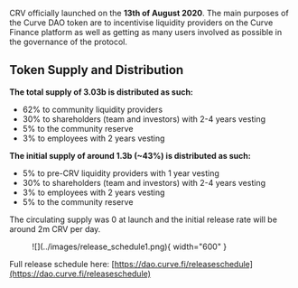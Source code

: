 CRV officially launched on the **13th of August 2020**. The main purposes of the Curve DAO token are to incentivise liquidity providers on the Curve Finance platform as well as getting as many users involved as possible in the governance of the protocol.

<h2>Token Supply and Distribution</h2>

**The total supply of 3.03b is distributed as such:**


<div id="highcharts-790fd468-1065-4292-97a0-953f69e6d14f"></div>  
<script>
(function(){ var files = ["https://code.highcharts.com/stock/highstock.js","https://code.highcharts.com/highcharts-more.js","https://code.highcharts.com/highcharts-3d.js","https://code.highcharts.com/modules/data.js","https://code.highcharts.com/modules/exporting.js","https://code.highcharts.com/modules/funnel.js","https://code.highcharts.com/modules/annotations.js","https://code.highcharts.com/modules/accessibility.js","https://code.highcharts.com/modules/solid-gauge.js"],loaded = 0; if (typeof window["HighchartsEditor"] === "undefined") {window.HighchartsEditor = {ondone: [cl],hasWrapped: false,hasLoaded: false};include(files[0]);} else {if (window.HighchartsEditor.hasLoaded) {cl();} else {window.HighchartsEditor.ondone.push(cl);}}function isScriptAlreadyIncluded(src){var scripts = document.getElementsByTagName("script");for (var i = 0; i < scripts.length; i++) {if (scripts[i].hasAttribute("src")) {if ((scripts[i].getAttribute("src") || "").indexOf(src) >= 0 || (scripts[i].getAttribute("src") === "http://code.highcharts.com/highcharts.js" && src === "https://code.highcharts.com/stock/highstock.js")) {return true;}}}return false;}function check() {if (loaded === files.length) {for (var i = 0; i < window.HighchartsEditor.ondone.length; i++) {try {window.HighchartsEditor.ondone[i]();} catch(e) {console.error(e);}}window.HighchartsEditor.hasLoaded = true;}}function include(script) {function next() {++loaded;if (loaded < files.length) {include(files[loaded]);}check();}if (isScriptAlreadyIncluded(script)) {return next();}var sc=document.createElement("script");sc.src = script;sc.type="text/javascript";sc.onload=function() { next(); };document.head.appendChild(sc);}function each(a, fn){if (typeof a.forEach !== "undefined"){a.forEach(fn);}else{for (var i = 0; i < a.length; i++){if (fn) {fn(a[i]);}}}}var inc = {},incl=[]; each(document.querySelectorAll("script"), function(t) {inc[t.src.substr(0, t.src.indexOf("?"))] = 1; }); function cl() {if(typeof window["Highcharts"] !== "undefined"){Highcharts.setOptions({lang:{}});var options={"title":{"text":"CRV Distribution"},"subtitle":{"text":""},"exporting":{},"chart":{"type":"pie","polar":false,"width":null,"height":null,"borderWidth":0,"borderRadius":0,"inverted":false,"style":{"fontFamily":"\"Lucida Grande\", \"Lucida Sans Unicode\", Verdana, Arial, Helvetica, sans-serif","color":"#333","fontSize":"12px","fontWeight":"normal","fontStyle":"normal"}},"plotOptions":{"pie":{"allowPointSelect":true,"cursor":true,"showInLegend":true,"dataLabels":{"enabled":false}},"series":{"animation":false,"dataLabels":{"enabled":false}}},"series":[{"lineWidth":2,"allowPointSelect":false,"crisp":true,"showCheckbox":false,"animation":false,"enableMouseTracking":true,"events":{},"point":{"events":{}},"dataLabels":{"animation":{},"align":"center","borderWidth":0,"defer":true,"formatter":"function(){let{numberFormatter:t}=this.series.chart;return\"number\"!=typeof this.y?\"\":t(this.y,-1)}","padding":5,"style":{"fontSize":"0.7em","fontWeight":"bold","color":"contrast","textOutline":"1px contrast"},"verticalAlign":"bottom","x":0,"y":0,"connectorPadding":5,"connectorShape":"crookedLine","distance":30,"enabled":false,"softConnector":true},"cropThreshold":300,"opacity":1,"pointRange":0,"softThreshold":true,"states":{"normal":{"animation":true},"hover":{"animation":{"duration":150},"lineWidthPlus":1,"marker":{},"halo":{"size":10,"opacity":0.25},"brightness":0.1},"select":{"animation":{"duration":0}},"inactive":{"animation":{"duration":150},"opacity":0.2}},"stickyTracking":true,"turboThreshold":0,"findNearestPointBy":"x","borderRadius":3,"center":[null,null],"clip":false,"colorByPoint":true,"ignoreHiddenPoint":true,"inactiveOtherPoints":true,"legendType":"point","size":null,"showInLegend":true,"slicedOffset":10,"tooltip":{"followPointer":true},"borderColor":"#ffffff","borderWidth":1,"cursor":true,"name":"Allocation in %","legendSymbol":"rectangle","threshold":0,"stacking":"normal","dataGrouping":{"groupPixelWidth":2,"dateTimeLabelFormats":{"millisecond":["%A, %e %b, %H:%M:%S.%L","%A, %e %b, %H:%M:%S.%L","-%H:%M:%S.%L"],"second":["%A, %e %b, %H:%M:%S","%A, %e %b, %H:%M:%S","-%H:%M:%S"],"minute":["%A, %e %b, %H:%M","%A, %e %b, %H:%M","-%H:%M"],"hour":["%A, %e %b, %H:%M","%A, %e %b, %H:%M","-%H:%M"],"day":["%A, %e %b %Y","%A, %e %b","-%A, %e %b %Y"],"week":["Week from %A, %e %b %Y","%A, %e %b","-%A, %e %b %Y"],"month":["%B %Y","%B","-%B %Y"],"year":["%Y","%Y","-%Y"]}},"marker":{"enabled":false,"symbol":"circle"},"type":"pie"}],"data":{"csv":"\"Column 1\";\"Allocation in %\"\n\"Community Liquidity Providers\";62\n\"Shareholders\";30\n\"Community Reserve\";5\n\"Employees\";3","googleSpreadsheetKey":false,"googleSpreadsheetWorksheet":false},"legend":{"layout":"horizontal","enabled":true,"align":"center","x":0,"verticalAlign":"bottom","floating":false},"tooltip":{"shared":false},"yAxis":[{"title":{"text":""},"labels":{}}],"colors":["#a34aa1","#688cbb","#aa4c48","#57a050"],"xAxis":[{"title":{"text":""},"labels":{}}],"lang":{},"credits":{"text":"","href":""}};/*
// Sample of extending options:
Highcharts.merge(true, options, {
    chart: {
        backgroundColor: "#bada55"
    },
    plotOptions: {
        series: {
            cursor: "pointer",
            events: {
                click: function(event) {
                    alert(this.name + " clicked\n" +
                          "Alt: " + event.altKey + "\n" +
                          "Control: " + event.ctrlKey + "\n" +
                          "Shift: " + event.shiftKey + "\n");
                }
            }
        }
    }
});
*/new Highcharts.Chart("highcharts-790fd468-1065-4292-97a0-953f69e6d14f", options);}}})();
</script>


*   62% to community liquidity providers
*   30% to shareholders (team and investors) with 2-4 years vesting
*   5% to the community reserve
*   3% to employees with 2 years vesting

**The initial supply of around 1.3b (~43%) is distributed as such:**

*   5% to pre-CRV liquidity providers with 1 year vesting
*   30% to shareholders (team and investors) with 2-4 years vesting
*   3% to employees with 2 years vesting
*   5% to the community reserve

The circulating supply was 0 at launch and the initial release rate will be around 2m CRV per day. 

<figure markdown>
![](../images/release_schedule1.png){ width="600" }
<figcaption></figcaption>
</figure>

Full release schedule here: [https://dao.curve.fi/releaseschedule](https://dao.curve.fi/releaseschedule)
